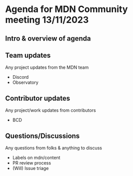 # Agenda for MDN Community meeting 13/11/2023

## Intro & overview of agenda

## Team updates

Any project updates from the MDN team

- Discord
- Observatory

## Contributor updates

Any project/work updates from contributors

- BCD

## Questions/Discussions

Any questions from folks & anything to discuss

- Labels on mdn/content
- PR review process
- (Will) Issue triage
